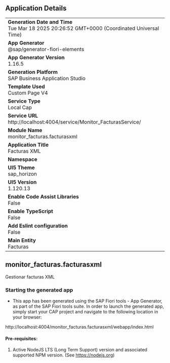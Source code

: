 ## Application Details
|               |
| ------------- |
|**Generation Date and Time**<br>Tue Mar 18 2025 20:26:52 GMT+0000 (Coordinated Universal Time)|
|**App Generator**<br>@sap/generator-fiori-elements|
|**App Generator Version**<br>1.16.5|
|**Generation Platform**<br>SAP Business Application Studio|
|**Template Used**<br>Custom Page V4|
|**Service Type**<br>Local Cap|
|**Service URL**<br>http://localhost:4004/service/Monitor_FacturasService/|
|**Module Name**<br>monitor_facturas.facturasxml|
|**Application Title**<br>Facturas XML|
|**Namespace**<br>|
|**UI5 Theme**<br>sap_horizon|
|**UI5 Version**<br>1.120.13|
|**Enable Code Assist Libraries**<br>False|
|**Enable TypeScript**<br>False|
|**Add Eslint configuration**<br>False|
|**Main Entity**<br>Facturas|

## monitor_facturas.facturasxml

Gestionar facturas XML

### Starting the generated app

-   This app has been generated using the SAP Fiori tools - App Generator, as part of the SAP Fiori tools suite.  In order to launch the generated app, simply start your CAP project and navigate to the following location in your browser:

http://localhost:4004/monitor_facturas.facturasxml/webapp/index.html

#### Pre-requisites:

1. Active NodeJS LTS (Long Term Support) version and associated supported NPM version.  (See https://nodejs.org)


